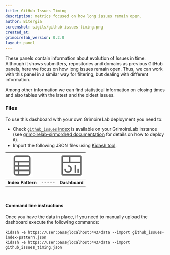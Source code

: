 ```yaml
---
title: GitHub Issues Timing
description: metrics focused on how long issues remain open.
author: Bitergia
screenshot: sigils/github-issues-timing.png
created_at: 
grimoirelab_version: 0.2.0
layout: panel
---
```


These panels contain information about evolution of Issues in time. Although it
shows submitters, repositories and domains as previous GitHub panels, here we
focus on how long Issues remain open.  Thus, we can work with
this panel in a similar way for filtering, but dealing with different information.

Among other information we can find statistical information on closing times and
also tables with the latest and the oldest Issues.

### Files
To use this dashboard with your own GrimoireLab deployment you need to:
* Check [`github_issues` index][github_issues-schema] is available on your GrimoireLab instance
(see [grimoirelab-sirmordred documentation][sirmordred-github_issues] for details on how to deploy it).
* Import the following JSON files using [Kidash tool](https://github.com/chaoss/grimoirelab-kidash/).

| [![Index Pattern][ip-icon]][index-pattern] | | [![Dashboard][dash-icon]][dashboard] |
| :---------: | ---------- | :-------------: |
| **Index Pattern** | ----- | **Dashboard** |

<br />

#### Command line instructions
Once you have the data in place, if you need to manually upload the dashboard execute the
following commands:
```
kidash -e https://user:pass@localhost:443/data --import github_issues-index-pattern.json
kidash -e https://user:pass@localhost:443/data --import github_issues_timing.json
```

[github_issues-schema]: https://github.com/chaoss/grimoirelab-elk/blob/master/schema/github_issues.csv
[sirmordred-github_issues]: https://github.com/chaoss/grimoirelab-sirmordred#issue
[dash-icon]: ../assets/images/icons/dashboard.png
[ip-icon]: ../assets/images/icons/file-ruled.png
[dashboard]: https://raw.githubusercontent.com/chaoss/grimoirelab-sigils/master/json/github_issues_timing.json
[index-pattern]: https://raw.githubusercontent.com/chaoss/grimoirelab-sigils/master/json/github_issues-index-pattern.json
